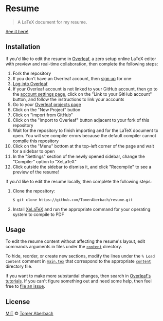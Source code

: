 # Resume

> A LaTeX document for my resume.

[See it here!](https://github.com/TomerAberbach/resume/blob/master/resume.pdf)

## Installation

If you'd like to edit the resume in [Overleaf](https://overleaf.com), a zero setup online LaTeX editor with preview and real-time collaboration, then complete the following steps:

1. Fork the repository
2. If you don't have an Overleaf account, then [sign up](https://www.overleaf.com/register) for one
3. [Log into Overleaf](https://www.overleaf.com/login)
4. If your Overleaf account is not linked to your GitHub account, then go to the [account settings page](https://www.overleaf.com/user/settings), click on the "Link to your GitHub account" button, and follow the instructions to link your accounts
5. Go to your [Overleaf projects page](https://www.overleaf.com/project)
6. Click on the "New Project" button
7. Click on "Import from GitHub"
8. Click on the "Import to Overleaf" button adjacent to your fork of this repository
9. Wait for the repository to finish importing and for the LaTeX document to open. You will see compiler errors because the default compiler cannot compile this repository
10. Click on the "Menu" bottom at the top-left corner of the page and wait for a sidebar to open
11. In the "Settings" section of the newly opened sidebar, change the "Compiler" option to "XeLaTeX"
12. Click outside the sidebar to dismiss it, and click "Recompile" to see a preview of the resume!

If you'd like to edit the resume locally, then complete the following steps:
1. Clone the repository:

   ```sh
   $ git clone https://github.com/TomerAberbach/resume.git
   ```
2. Install [XeLaTeX](http://xetex.sourceforge.net) and run the appropriate command for your operating system to compile to PDF

## Usage

To edit the resume content without affecting the resume's layout, edit commands arguments in files under the [`content`](https://github.com/TomerAberbach/resume/tree/master/content) directory.

To hide, reorder, or create new sections, modify the lines under the `% Load Content` comment in [`main.tex`](https://github.com/TomerAberbach/resume/blob/master/main.tex) that correspond to the appropriate [`content`](https://github.com/TomerAberbach/resume/tree/master/content) directory file.

If you want to make more substantial changes, then search in [Overleaf's tutorials](https://www.overleaf.com/learn/latex/Tutorials). If you can't figure something out and need some help, then feel free to [file an issue](https://github.com/TomerAberbach/resume/issues/new/choose).

## License

[MIT](https://github.com/TomerAberbach/resume/blob/master/license) © [Tomer Aberbach](https://github.com/TomerAberbach)
